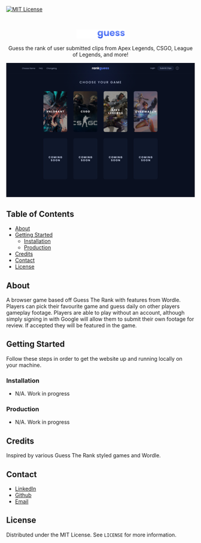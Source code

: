 [![MIT License][license-shield]][license-url]

<br />
<p align="center">
  <img src="./public/images/rankguess.svg" alt="rankguess logo" width="130" height="25">
</p>

<p align="center">
  Guess the rank of user submitted clips from Apex Legends, CSGO, League of Legends, and more!
</p>
<p align="center">

![rankguess ui design](./desktop-home-design.png)

</p>

## Table of Contents

- [About](#about)
- [Getting Started](#getting-started)
  - [Installation](#installation)
  - [Production](#production)
- [Credits](#credits)
- [Contact](#contact)
- [License](#license)

## About

A browser game based off Guess The Rank with features from Wordle. Players can pick their favourite game and guess daily on other players gameplay footage. Players are able to play without an account, although simply signing in with Google will allow them to submit their own footage for review. If accepted they will be featured in the game.

## Getting Started

Follow these steps in order to get the website up and running locally on your machine.

### Installation

- N/A. Work in progress

### Production

- N/A. Work in progress

## Credits

Inspired by various Guess The Rank styled games and Wordle.

## Contact

- [LinkedIn](https://linkedin.com/in/lucas-winkler)
- [Github](https://github.com/lucaswinkler)
- [Email](mailto:lucaswinkler@gmail.com)

## License

Distributed under the MIT License. See `LICENSE` for more information.

[license-shield]: https://img.shields.io/badge/license-MIT-blue.svg?style=flat-square
[license-url]: https://choosealicense.com/licenses/mit

